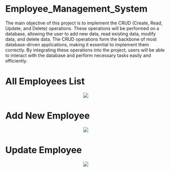 # Employee_Management_System

The main objective of this project is to implement the CRUD (Create, Read, Update, and Delete) operations. These operations will be performed on a database, allowing the user to add new data, read existing data, modify data, and delete data. The CRUD operations form the backbone of most database-driven applications, making it essential to implement them correctly. By integrating these operations into the project, users will be able to interact with the database and perform necessary tasks easily and efficiently.



# All Employees List
<p align="center">
  <img src="https://user-images.githubusercontent.com/103574856/230848532-10c96ff8-4299-46ba-9af5-2d519cb74f29.png">
</p>


# Add New Employee
<p align="center">
  <img src="https://user-images.githubusercontent.com/103574856/230848637-6e730b2c-0efd-4de4-b7c8-243b90664aed.png">
</p>


# Update Employee
<p align="center">
  <img src="https://user-images.githubusercontent.com/103574856/230848802-26fff768-eb76-420d-8f05-2cfe67b337ef.png">
</p>
